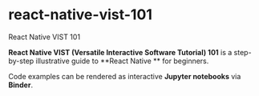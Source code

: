 # react-native-vist-101
React Native VIST 101

**React Native VIST (Versatile Interactive Software Tutorial) 101** is a step-by-step illustrative guide to **React Native ** for beginners.

Code examples can be rendered as interactive **Jupyter notebooks** via **Binder**.
